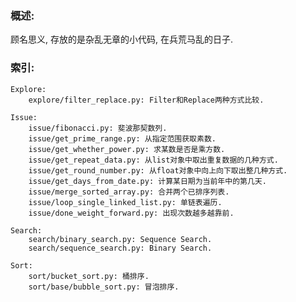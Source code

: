 ### 概述:
顾名思义, 存放的是杂乱无章的小代码, 在兵荒马乱的日子.

### 索引:
    Explore:
        explore/filter_replace.py: Filter和Replace两种方式比较.

    Issue:        
        issue/fibonacci.py: 斐波那契数列.
        issue/get_prime_range.py: 从指定范围获取素数.
        issue/get_whether_power.py: 求某数是否是乘方数.
        issue/get_repeat_data.py: 从list对象中取出重复数据的几种方式.
        issue/get_round_number.py: 从float对象中向上向下取出整几种方式.
        issue/get_days_from_date.py: 计算某日期为当前年中的第几天.
        issue/merge_sorted_array.py: 合并两个已排序列表.
        issue/loop_single_linked_list.py: 单链表遍历.
        issue/done_weight_forward.py: 出现次数越多越靠前.

    Search:
        search/binary_search.py: Sequence Search.
        search/sequence_search.py: Binary Search.
        
    Sort:
        sort/bucket_sort.py: 桶排序.
        sort/base/bubble_sort.py: 冒泡排序.
